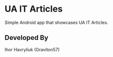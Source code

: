 # UA IT Articles


Simple Android app that showcases UA IT Articles. 


Developed By
-------
Ihor Havryliuk (Graviton57)

[1]: https://github.com/graviton57/ITAtricles.git
